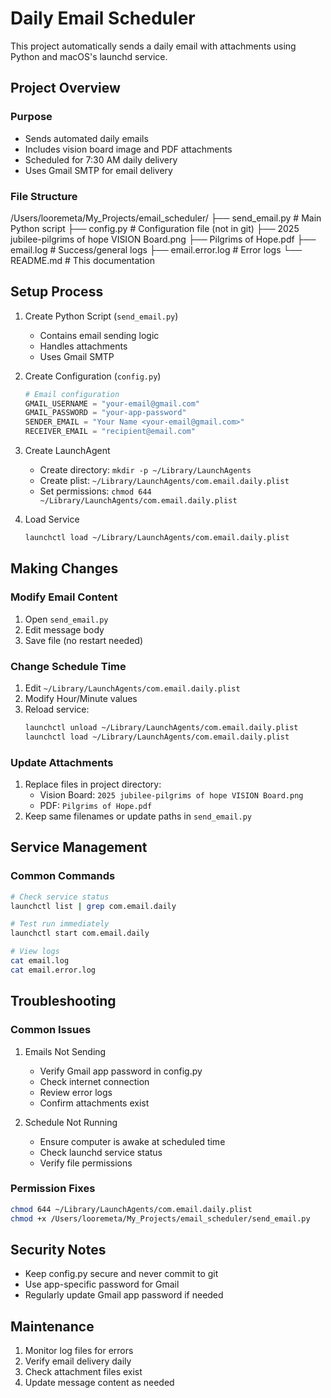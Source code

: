 # Daily Email Scheduler

This project automatically sends a daily email with attachments using Python and macOS's launchd service.

## Project Overview

### Purpose
- Sends automated daily emails
- Includes vision board image and PDF attachments
- Scheduled for 7:30 AM daily delivery
- Uses Gmail SMTP for email delivery

### File Structure
/Users/looremeta/My_Projects/email_scheduler/
├── send_email.py              # Main Python script
├── config.py                  # Configuration file (not in git)
├── 2025 jubilee-pilgrims of hope VISION Board.png
├── Pilgrims of Hope.pdf
├── email.log                  # Success/general logs
├── email.error.log           # Error logs
└── README.md                 # This documentation

## Setup Process

1. Create Python Script (`send_email.py`)
   - Contains email sending logic
   - Handles attachments
   - Uses Gmail SMTP

2. Create Configuration (`config.py`)
   ```python
   # Email configuration
   GMAIL_USERNAME = "your-email@gmail.com"
   GMAIL_PASSWORD = "your-app-password"
   SENDER_EMAIL = "Your Name <your-email@gmail.com>"
   RECEIVER_EMAIL = "recipient@email.com"
   ```

3. Create LaunchAgent
   - Create directory: `mkdir -p ~/Library/LaunchAgents`
   - Create plist: `~/Library/LaunchAgents/com.email.daily.plist`
   - Set permissions: `chmod 644 ~/Library/LaunchAgents/com.email.daily.plist`

4. Load Service
   ```bash
   launchctl load ~/Library/LaunchAgents/com.email.daily.plist
   ```

## Making Changes

### Modify Email Content
1. Open `send_email.py`
2. Edit message body
3. Save file (no restart needed)

### Change Schedule Time
1. Edit `~/Library/LaunchAgents/com.email.daily.plist`
2. Modify Hour/Minute values
3. Reload service:
   ```bash
   launchctl unload ~/Library/LaunchAgents/com.email.daily.plist
   launchctl load ~/Library/LaunchAgents/com.email.daily.plist
   ```

### Update Attachments
1. Replace files in project directory:
   - Vision Board: `2025 jubilee-pilgrims of hope VISION Board.png`
   - PDF: `Pilgrims of Hope.pdf`
2. Keep same filenames or update paths in `send_email.py`

## Service Management

### Common Commands
```bash
# Check service status
launchctl list | grep com.email.daily

# Test run immediately
launchctl start com.email.daily

# View logs
cat email.log
cat email.error.log
```

## Troubleshooting

### Common Issues
1. Emails Not Sending
   - Verify Gmail app password in config.py
   - Check internet connection
   - Review error logs
   - Confirm attachments exist

2. Schedule Not Running
   - Ensure computer is awake at scheduled time
   - Check launchd service status
   - Verify file permissions

### Permission Fixes
```bash
chmod 644 ~/Library/LaunchAgents/com.email.daily.plist
chmod +x /Users/looremeta/My_Projects/email_scheduler/send_email.py
```

## Security Notes
- Keep config.py secure and never commit to git
- Use app-specific password for Gmail
- Regularly update Gmail app password if needed

## Maintenance
1. Monitor log files for errors
2. Verify email delivery daily
3. Check attachment files exist
4. Update message content as needed
